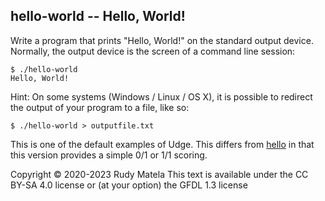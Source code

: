 hello-world -- Hello, World!
----------------------------

Write a program that prints "Hello, World!" on the standard output device.
Normally, the output device is the screen of a command line session:

	$ ./hello-world
	Hello, World!

Hint: On some systems (Windows / Linux / OS X), it is possible to redirect the
output of your program to a file, like so:

	$ ./hello-world > outputfile.txt

This is one of the default examples of Udge.  This differs from [hello](/hello)
in that this version provides a simple 0/1 or 1/1 scoring.


Copyright © 2020-2023  Rudy Matela
This text is available under the CC BY-SA 4.0 license
or (at your option) the GFDL 1.3 license
